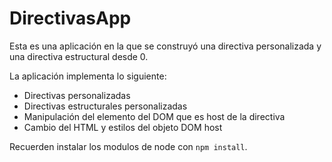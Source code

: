 # DirectivasApp

Esta es una aplicación en la que se construyó una directiva personalizada y una directiva estructural desde 0.

La aplicación implementa lo siguiente:

- Directivas personalizadas
- Directivas estructurales personalizadas
- Manipulación del elemento del DOM que es host de la directiva
- Cambio del HTML y estilos del objeto DOM host

Recuerden instalar los modulos de node con `npm install`.
